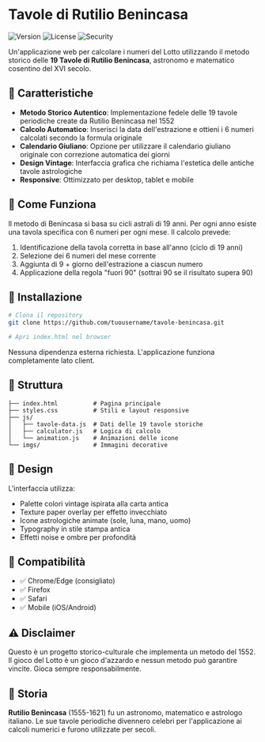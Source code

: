 # Tavole di Rutilio Benincasa

![Version](https://img.shields.io/badge/version-1.0.0-yellow.svg)
![License](https://img.shields.io/badge/license-MIT-yellow.svg)
![Security](https://img.shields.io/badge/security-cryptographic-orange.svg)

Un'applicazione web per calcolare i numeri del Lotto utilizzando il metodo storico delle **19 Tavole di Rutilio Benincasa**, astronomo e matematico cosentino del XVI secolo.

## 🎯 Caratteristiche

- **Metodo Storico Autentico**: Implementazione fedele delle 19 tavole periodiche create da Rutilio Benincasa nel 1552
- **Calcolo Automatico**: Inserisci la data dell'estrazione e ottieni i 6 numeri calcolati secondo la formula originale
- **Calendario Giuliano**: Opzione per utilizzare il calendario giuliano originale con correzione automatica dei giorni
- **Design Vintage**: Interfaccia grafica che richiama l'estetica delle antiche tavole astrologiche
- **Responsive**: Ottimizzato per desktop, tablet e mobile

## 📖 Come Funziona

Il metodo di Benincasa si basa su cicli astrali di 19 anni. Per ogni anno esiste una tavola specifica con 6 numeri per ogni mese. Il calcolo prevede:

1. Identificazione della tavola corretta in base all'anno (ciclo di 19 anni)
2. Selezione dei 6 numeri del mese corrente
3. Aggiunta di 9 + giorno dell'estrazione a ciascun numero
4. Applicazione della regola "fuori 90" (sottrai 90 se il risultato supera 90)

## 🚀 Installazione

```bash
# Clona il repository
git clone https://github.com/tuousername/tavole-benincasa.git

# Apri index.html nel browser
```

Nessuna dipendenza esterna richiesta. L'applicazione funziona completamente lato client.

## 📁 Struttura

```
├── index.html          # Pagina principale
├── styles.css          # Stili e layout responsive
├── js/
│   ├── tavole-data.js  # Dati delle 19 tavole storiche
│   ├── calculator.js   # Logica di calcolo
│   └── animation.js    # Animazioni delle icone
└── imgs/               # Immagini decorative
```

## 🎨 Design

L'interfaccia utilizza:
- Palette colori vintage ispirata alla carta antica
- Texture paper overlay per effetto invecchiato
- Icone astrologiche animate (sole, luna, mano, uomo)
- Typography in stile stampa antica
- Effetti noise e ombre per profondità

## 📱 Compatibilità

- ✅ Chrome/Edge (consigliato)
- ✅ Firefox
- ✅ Safari
- ✅ Mobile (iOS/Android)

## ⚠️ Disclaimer

Questo è un progetto storico-culturale che implementa un metodo del 1552. Il gioco del Lotto è un gioco d'azzardo e nessun metodo può garantire vincite. Gioca sempre responsabilmente.

## 📜 Storia

**Rutilio Benincasa** (1555-1621) fu un astronomo, matematico e astrologo italiano. Le sue tavole periodiche divennero celebri per l'applicazione ai calcoli numerici e furono utilizzate per secoli.
